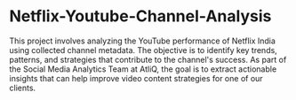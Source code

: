 # Netflix-Youtube-Channel-Analysis
This project involves analyzing the YouTube performance of Netflix India using collected channel metadata. The objective is to identify key trends, patterns, and strategies that contribute to the channel's success. As part of the Social Media Analytics Team at AtliQ, the goal is to extract actionable insights that can help improve video content strategies for one of our clients.
